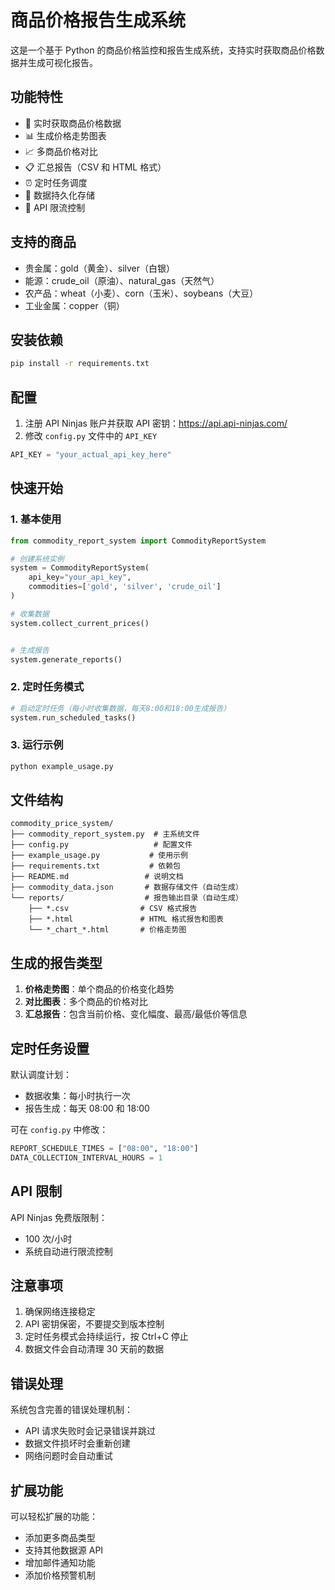 # 商品价格报告生成系统

这是一个基于 Python 的商品价格监控和报告生成系统，支持实时获取商品价格数据并生成可视化报告。

## 功能特性

- 🔄 实时获取商品价格数据
- 📊 生成价格走势图表
- 📈 多商品价格对比
- 📋 汇总报告（CSV 和 HTML 格式）
- ⏰ 定时任务调度
- 💾 数据持久化存储
- 🚦 API 限流控制

## 支持的商品

- 贵金属：gold（黄金）、silver（白银）
- 能源：crude_oil（原油）、natural_gas（天然气）
- 农产品：wheat（小麦）、corn（玉米）、soybeans（大豆）
- 工业金属：copper（铜）

## 安装依赖

```bash
pip install -r requirements.txt
```

## 配置

1. 注册 API Ninjas 账户并获取 API 密钥：https://api.api-ninjas.com/
2. 修改 `config.py` 文件中的 `API_KEY`

```python
API_KEY = "your_actual_api_key_here"
```

## 快速开始

### 1. 基本使用

```python
from commodity_report_system import CommodityReportSystem

# 创建系统实例
system = CommodityReportSystem(
    api_key="your_api_key",
    commodities=['gold', 'silver', 'crude_oil']
)

# 收集数据
system.collect_current_prices()


# 生成报告
system.generate_reports()
```

### 2. 定时任务模式

```python
# 启动定时任务（每小时收集数据，每天8:00和18:00生成报告）
system.run_scheduled_tasks()
```

### 3. 运行示例

```bash
python example_usage.py
```

## 文件结构

```
commodity_price_system/
├── commodity_report_system.py  # 主系统文件
├── config.py                   # 配置文件
├── example_usage.py           # 使用示例
├── requirements.txt           # 依赖包
├── README.md                 # 说明文档
├── commodity_data.json       # 数据存储文件（自动生成）
└── reports/                  # 报告输出目录（自动生成）
    ├── *.csv                # CSV 格式报告
    ├── *.html               # HTML 格式报告和图表
    └── *_chart_*.html       # 价格走势图
```

## 生成的报告类型

1. **价格走势图**：单个商品的价格变化趋势
2. **对比图表**：多个商品的价格对比
3. **汇总报告**：包含当前价格、变化幅度、最高/最低价等信息

## 定时任务设置

默认调度计划：
- 数据收集：每小时执行一次
- 报告生成：每天 08:00 和 18:00

可在 `config.py` 中修改：

```python
REPORT_SCHEDULE_TIMES = ["08:00", "18:00"]
DATA_COLLECTION_INTERVAL_HOURS = 1
```

## API 限制

API Ninjas 免费版限制：
- 100 次/小时
- 系统自动进行限流控制

## 注意事项

1. 确保网络连接稳定
2. API 密钥保密，不要提交到版本控制
3. 定时任务模式会持续运行，按 Ctrl+C 停止
4. 数据文件会自动清理 30 天前的数据

## 错误处理

系统包含完善的错误处理机制：
- API 请求失败时会记录错误并跳过
- 数据文件损坏时会重新创建
- 网络问题时会自动重试

## 扩展功能

可以轻松扩展的功能：
- 添加更多商品类型
- 支持其他数据源 API
- 增加邮件通知功能
- 添加价格预警机制